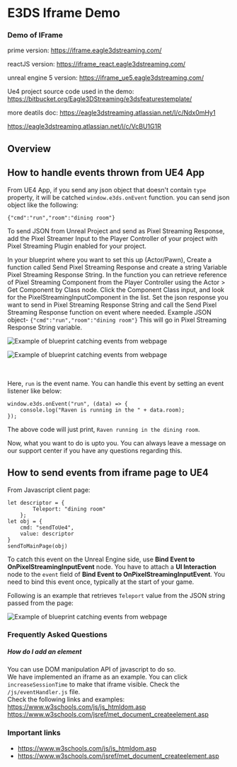 # E3DS Iframe Demo

### Demo of IFrame
prime version:
https://iframe.eagle3dstreaming.com/

reactJS version:
https://iframe_react.eagle3dstreaming.com/

unreal engine 5 version:
https://iframe_ue5.eagle3dstreaming.com/

Ue4 project source code used in the demo:
https://bitbucket.org/Eagle3DStreaming/e3dsfeaturestemplate/

more deatils doc:
https://eagle3dstreaming.atlassian.net/l/c/Ndx0mHy1

https://eagle3dstreaming.atlassian.net/l/c/VcBU1G1R


## Overview
## How to handle events thrown from UE4 App
From UE4 App, if you send any json object that doesn't contain `type` property, it will be catched `window.e3ds.onEvent` function.
you can send json object like the following:
```
{"cmd":"run","room":"dining room"}
```


To send JSON from Unreal Project and send as Pixel Streaming Response, add the Pixel Streamer Input to the Player Controller of your project with Pixel Streaming Plugin enabled for your project.



In your blueprint where you want to set this up (Actor/Pawn), Create a function called Send Pixel Streaming Response and create a string Variable Pixel Streaming Response String. In the function you can retrieve reference of Pixel Streaming Component from the Player Controller using the Actor > Get Component by Class node. Click the Component Class input, and look for the PixelStreamingInputComponent in the list. Set the json response you want to send in Pixel Streaming Response String and call the Send Pixel Streaming Response function on event where needed.
Example JSON object-
`{"cmd":"run","room":"dining room"}`
This will go in Pixel Streaming Response String variable.

![Example of blueprint catching events from webpage](https://github.com/e3ds/E3DS-Iframe-Demo/blob/main/images/ue4-pixelstreaming-response.png?raw=true)


![Example of blueprint catching events from webpage](https://github.com/e3ds/E3DS-Iframe-Demo/blob/main/images/Sending%20Response%20to%20Iframe.png?raw=true)

<br><br>
Here, `run` is the event name. You can handle this event by setting an event listener like below:

```
window.e3ds.onEvent("run", (data) => {
	console.log("Raven is running in the " + data.room);
});
```
The above code will just print, `Raven running in the dining room`.

Now, what you want to do is upto you. You can always leave a message on our support center if you have any questions regarding this.

## How to send events from iframe page to UE4

From Javascript client page:

```
let descriptor = {
		Teleport: "dining room"
	};
let obj = {
	cmd: "sendToUe4",
	value: descriptor
}
sendToMainPage(obj)
```

To catch this event on the Unreal Engine side, use **Bind Event to OnPixelStreamingInputEvent** node. You have to attach a **UI Interaction** node to the `event` field of **Bind Event to OnPixelStreamingInputEvent**. You need to bind this event once, typically at the start of your game.

Following is an example that retrieves `Teleport` value from the JSON string passed from the page:

![Example of blueprint catching events from webpage](https://github.com/e3ds/E3DS-Iframe-Demo/blob/main/images/ue4-catching-event-from-page.png?raw=true)


### Frequently Asked Questions

##### How do I add an element
You can use DOM manipulation API of javascript to do so.   
We have implemented an iframe as an example. You can click `increaseSessionTime` to make that iframe visible. Check the `/js/eventHandler.js` file.    
Check the following links and examples:
https://www.w3schools.com/js/js_htmldom.asp
https://www.w3schools.com/jsref/met_document_createelement.asp

### Important links
* https://www.w3schools.com/js/js_htmldom.asp
* https://www.w3schools.com/jsref/met_document_createelement.asp


